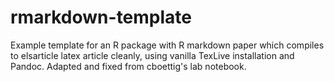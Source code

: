 rmarkdown-template
==================

Example template for an R package with R markdown paper which compiles to elsarticle latex article cleanly, using vanilla TexLive installation and Pandoc.  Adapted and fixed from cboettig's lab notebook.
